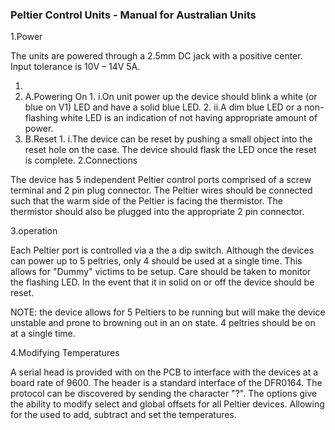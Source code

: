 ### Peltier Control Units - Manual for Australian Units

1.Power

The units are powered through a 2.5mm DC jack with a positive center. Input tolerance is 10V – 14V 5A.

1.
  1. A.Powering On
    1. i.On unit power up the device should blink a white (or blue on V1) LED and have a solid blue LED.
    2. ii.A dim blue LED or a non-flashing white LED is an indication of not having appropriate amount of power.
  2. B.Reset
    1. i.The device can be reset by pushing a small object into the reset hole on the case. The device should flask the LED once the reset is complete.
2.Connections

The device has 5 independent Peltier control ports comprised of a screw terminal and 2 pin plug connector. The Peltier wires should be connected such that the warm side of the Peltier is facing the thermistor. The thermistor should also be plugged into the appropriate 2 pin connector.

3.operation

Each Peltier port is controlled via a the a dip switch. Although the devices can power up to 5 peltries, only 4 should be used at a single time. This allows for &quot;Dummy&quot; victims to be setup. Care should be taken to monitor the flashing LED. In the event that it in solid on or off the device should be reset.

NOTE: the device allows for 5 Peltiers to be running but will make the device unstable and prone to browning out in an on state. 4 peltries should be on at a single time.

4.Modifying Temperatures

A serial head is provided with on the PCB to interface with the devices at a board rate of 9600. The header is a standard interface of the DFR0164. The protocol can be discovered by sending the character &quot;?&quot;. The options give the ability to modify select and global offsets for all Peltier devices. Allowing for the used to add, subtract and set the temperatures.

